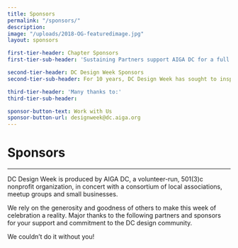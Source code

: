```yaml
---
title: Sponsors
permalink: "/sponsors/"
description: 
image: "/uploads/2018-OG-featuredimage.jpg"
layout: sponsors

first-tier-header: Chapter Sponsors
first-tier-sub-header: 'Sustaining Partners support AIGA DC for a full year, enabling the chapter to stay true to its mission: to advance design as a professional craft, strategic tool and vital cultural force. As a chapter sponsor, these companies contribute to the design profession and the greater good.'

second-tier-header: DC Design Week Sponsors
second-tier-sub-header: For 10 years, DC Design Week has sought to inspire, celebrate and promote design within the DMV. This year’s events, educational programs, and community engagement are made possible due to the generous support of the following sponsors.

third-tier-header: 'Many thanks to:'
third-tier-sub-header:

sponsor-button-text: Work with Us
sponsor-button-url: designweek@dc.aiga.org
---
```


# Sponsors

---

DC Design Week is produced by AIGA DC, a volunteer-run, 501(3)c nonprofit organization, in concert with a consortium of local associations, meetup groups and small businesses.

We rely on the generosity and goodness of others to make this week of celebration a reality. Major thanks to the following partners and sponsors for your support and commitment to the DC design community.

We couldn’t do it without you!
